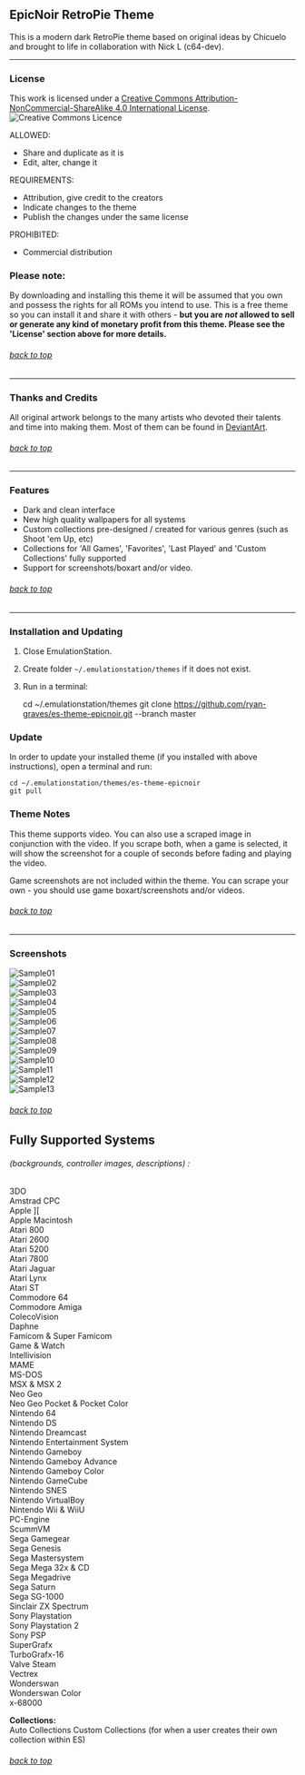 ## EpicNoir RetroPie Theme

This is a modern dark RetroPie theme based on original ideas by Chicuelo and brought to life in collaboration with Nick L (c64-dev).

---

### License

This work is licensed under a [Creative Commons Attribution-NonCommercial-ShareAlike 4.0 International License](http://creativecommons.org/licenses/by-nc-sa/4.0/). \
![Creative Commons Licence](https://i.creativecommons.org/l/by-nc-sa/4.0/88x31.png "Creative Commons Licence")

ALLOWED:

- Share and duplicate as it is
- Edit, alter, change it

REQUIREMENTS:

- Attribution, give credit to the creators
- Indicate changes to the theme
- Publish the changes under the same license

PROHIBITED:

- Commercial distribution

### Please note:

By downloading and installing this theme it will be assumed that you own and possess the rights for all ROMs you intend to use. This is a free theme so you can install it and share it with others - **but you are _not_ allowed to sell or generate any kind of monetary profit from this theme. Please see the 'License' section above for more details.**

###### [back to top](https://github.com/ryan-graves/es-theme-epicnoir#epicnoir-retropie-theme)

---

### Thanks and Credits

All original artwork belongs to the many artists who devoted their talents and time into making them.
Most of them can be found in [DeviantArt](http://www.deviantart.com/).

###### [back to top](https://github.com/ryan-graves/es-theme-epicnoir#epicnoir-retropie-theme)

---

### Features

- Dark and clean interface
- New high quality wallpapers for all systems
- Custom collections pre-designed / created for various genres (such as Shoot 'em Up, etc)
- Collections for 'All Games', 'Favorites', 'Last Played' and 'Custom Collections' fully supported
- Support for screenshots/boxart and/or video.

###### [back to top](https://github.com/ryan-graves/es-theme-epicnoir#epicnoir-retropie-theme)

---

### Installation and Updating

1. Close EmulationStation.

2. Create folder `~/.emulationstation/themes` if it does not exist.

3. Run in a terminal:

   cd ~/.emulationstation/themes
   git clone https://github.com/ryan-graves/es-theme-epicnoir.git --branch master

### Update

In order to update your installed theme (if you installed with above instructions), open a terminal and run:

    cd ~/.emulationstation/themes/es-theme-epicnoir
    git pull

### Theme Notes

This theme supports video. You can also use a scraped image in conjunction with the video. If you scrape both, when a game is selected, it will show the screenshot for a couple of seconds before fading and playing the video.

Game screenshots are not included within the theme. You can scrape your own - you should use game boxart/screenshots and/or videos.

###### [back to top](https://github.com/ryan-graves/es-theme-epicnoir#epicnoir-retropie-theme)

---

### Screenshots

![Sample01](https://github.com/ryan-graves/es-theme-epicnoir/blob/master/_art/samples/001.jpg) \
![Sample02](https://github.com/ryan-graves/es-theme-epicnoir/blob/master/_art/samples/002.jpg) \
![Sample03](https://github.com/ryan-graves/es-theme-epicnoir/blob/master/_art/samples/003.jpg) \
![Sample04](https://github.com/ryan-graves/es-theme-epicnoir/blob/master/_art/samples/004.jpg) \
![Sample05](https://github.com/ryan-graves/es-theme-epicnoir/blob/master/_art/samples/005.jpg) \
![Sample06](https://github.com/ryan-graves/es-theme-epicnoir/blob/master/_art/samples/006.jpg) \
![Sample07](https://github.com/ryan-graves/es-theme-epicnoir/blob/master/_art/samples/007.jpg) \
![Sample08](https://github.com/ryan-graves/es-theme-epicnoir/blob/master/_art/samples/008.jpg) \
![Sample09](https://github.com/ryan-graves/es-theme-epicnoir/blob/master/_art/samples/009.jpg) \
![Sample10](https://github.com/ryan-graves/es-theme-epicnoir/blob/master/_art/samples/010.jpg) \
![Sample11](https://github.com/ryan-graves/es-theme-epicnoir/blob/master/_art/samples/011.jpg) \
![Sample12](https://github.com/ryan-graves/es-theme-epicnoir/blob/master/_art/samples/012.jpg) \
![Sample13](https://github.com/ryan-graves/es-theme-epicnoir/blob/master/_art/samples/013.jpg)

###### [back to top](https://github.com/ryan-graves/es-theme-epicnoir#epicnoir-retropie-theme)

## Fully Supported Systems

###### (backgrounds, controller images, descriptions) :

3DO \
Amstrad CPC \
Apple ][ \
Apple Macintosh \
Atari 800 \
Atari 2600 \
Atari 5200 \
Atari 7800 \
Atari Jaguar \
Atari Lynx \
Atari ST \
Commodore 64 \
Commodore Amiga \
ColecoVision \
Daphne \
Famicom & Super Famicom \
Game & Watch \
Intellivision \
MAME \
MS-DOS \
MSX & MSX 2 \
Neo Geo \
Neo Geo Pocket & Pocket Color \
Nintendo 64 \
Nintendo DS \
Nintendo Dreamcast \
Nintendo Entertainment System \
Nintendo Gameboy \
Nintendo Gameboy Advance\
Nintendo Gameboy Color \
Nintendo GameCube \
Nintendo SNES \
Nintendo VirtualBoy \
Nintendo Wii & WiiU \
PC-Engine \
ScummVM \
Sega Gamegear \
Sega Genesis \
Sega Mastersystem \
Sega Mega 32x & CD \
Sega Megadrive \
Sega Saturn \
Sega SG-1000 \
Sinclair ZX Spectrum \
Sony Playstation \
Sony Playstation 2 \
Sony PSP \
SuperGrafx \
TurboGrafx-16 \
Valve Steam \
Vectrex \
Wonderswan \
Wonderswan Color \
x-68000

**Collections:** \
Auto Collections
Custom Collections (for when a user creates their own collection within ES)

###### [back to top](https://github.com/ryan-graves/es-theme-epicnoir#epicnoir-retropie-theme)
